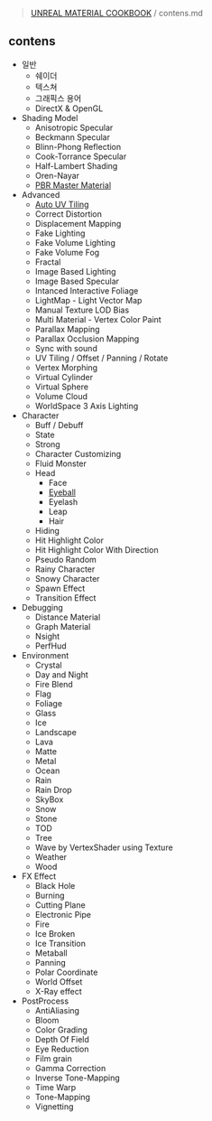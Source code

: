 > [UNREAL MATERIAL COOKBOOK](README.md) / contens.md
## contens
- 일반
    - 쉐이더
    - 텍스쳐
    - 그래픽스 용어
    - DirectX & OpenGL
- Shading Model
    - Anisotropic Specular
    - Beckmann Specular
    - Blinn-Phong Reflection
    - Cook-Torrance Specular
    - Half-Lambert Shading
    - Oren-Nayar
    - [PBR Master Material](https://wikidocs.net/6265)
- Advanced
    - [Auto UV Tiling](https://wikidocs.net/6431)
    - Correct Distortion
    - Displacement Mapping
    - Fake Lighting
    - Fake Volume Lighting
    - Fake Volume Fog
    - Fractal
    - Image Based Lighting
    - Image Based Specular
    - Intanced Interactive Foliage
    - LightMap - Light Vector Map
    - Manual Texture LOD Bias
    - Multi Material - Vertex Color Paint
    - Parallax Mapping
    - Parallax Occlusion Mapping
    - Sync with sound
    - UV Tiling / Offset / Panning / Rotate
    - Vertex Morphing
    - Virtual Cylinder
    - Virtual Sphere
    - Volume Cloud
    - WorldSpace 3 Axis Lighting
- Character
    - Buff / Debuff
    - State
    - Strong
    - Character Customizing
    - Fluid Monster
    - Head
        - Face
        - [Eyeball](docs/Character/Eye%20Ball.md)
        - Eyelash
        - Leap
        - Hair
    - Hiding
    - Hit Highlight Color
    - Hit Highlight Color With Direction
    - Pseudo Random
    - Rainy Character
    - Snowy Character
    - Spawn Effect
    - Transition Effect
- Debugging
    - Distance Material
    - Graph Material
    - Nsight
    - PerfHud
- Environment
    - Crystal
    - Day and Night
    - Fire Blend
    - Flag
    - Foliage
    - Glass
    - Ice
    - Landscape
    - Lava
    - Matte
    - Metal
    - Ocean
    - Rain
    - Rain Drop
    - SkyBox
    - Snow
    - Stone
    - TOD
    - Tree
    - Wave by VertexShader using Texture
    - Weather
    - Wood
- FX Effect
    - Black Hole
    - Burning
    - Cutting Plane
    - Electronic Pipe
    - Fire
    - Ice Broken
    - Ice Transition
    - Metaball
    - Panning
    - Polar Coordinate
    - World Offset
    - X-Ray effect
- PostProcess
    - AntiAliasing
    - Bloom
    - Color Grading
    - Depth Of Field
    - Eye Reduction
    - Film grain
    - Gamma Correction
    - Inverse Tone-Mapping
    - Time Warp
    - Tone-Mapping
    - Vignetting